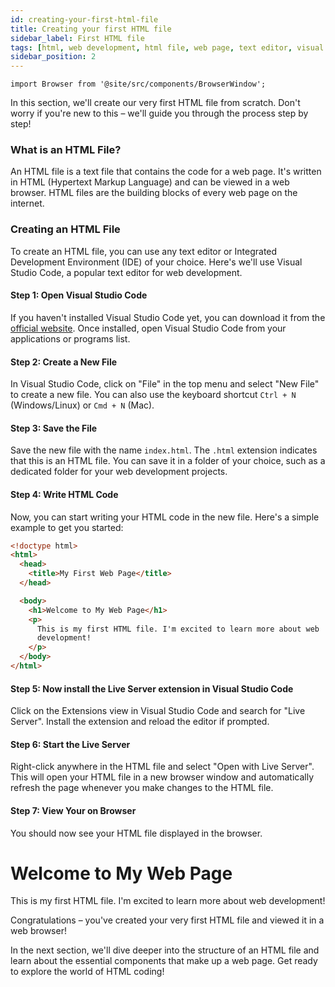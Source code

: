 ```yaml
---
id: creating-your-first-html-file
title: Creating your first HTML file
sidebar_label: First HTML file
tags: [html, web development, html file, web page, text editor, visual studio code, live server, browser]
sidebar_position: 2
---
```


```mdx-code-block
import Browser from '@site/src/components/BrowserWindow';
```

In this section, we'll create our very first HTML file from scratch. Don't worry if you're new to this – we'll guide you through the process step by step!

### What is an HTML File?

An HTML file is a text file that contains the code for a web page. It's written in HTML (Hypertext Markup Language) and can be viewed in a web browser. HTML files are the building blocks of every web page on the internet.

### Creating an HTML File

To create an HTML file, you can use any text editor or Integrated Development Environment (IDE) of your choice. Here's we'll use Visual Studio Code, a popular text editor for web development.

#### Step 1: Open Visual Studio Code

If you haven't installed Visual Studio Code yet, you can download it from the [official website](https://code.visualstudio.com/). Once installed, open Visual Studio Code from your applications or programs list.

#### Step 2: Create a New File

In Visual Studio Code, click on "File" in the top menu and select "New File" to create a new file. You can also use the keyboard shortcut `Ctrl + N` (Windows/Linux) or `Cmd + N` (Mac).

#### Step 3: Save the File

Save the new file with the name `index.html`. The `.html` extension indicates that this is an HTML file. You can save it in a folder of your choice, such as a dedicated folder for your web development projects.

#### Step 4: Write HTML Code

Now, you can start writing your HTML code in the new file. Here's a simple example to get you started:

```html title="index.html"
<!doctype html>
<html>
  <head>
    <title>My First Web Page</title>
  </head>

  <body>
    <h1>Welcome to My Web Page</h1>
    <p>
      This is my first HTML file. I'm excited to learn more about web
      development!
    </p>
  </body>
</html>
```

#### Step 5: Now install the Live Server extension in Visual Studio Code

Click on the Extensions view in Visual Studio Code and search for "Live Server". Install the extension and reload the editor if prompted.

#### Step 6: Start the Live Server

Right-click anywhere in the HTML file and select "Open with Live Server". This will open your HTML file in a new browser window and automatically refresh the page whenever you make changes to the HTML file.

#### Step 7: View Your on Browser

You should now see your HTML file displayed in the browser. 

<Browser url="http://127.0.0.1:5500/">
    <h1>Welcome to My Web Page</h1>
  <p>This is my first HTML file. I'm excited to learn more about web development!</p>
</Browser>

Congratulations – you've created your very first HTML file and viewed it in a web browser!

In the next section, we'll dive deeper into the structure of an HTML file and learn about the essential components that make up a web page. Get ready to explore the world of HTML coding! 
